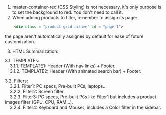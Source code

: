 1. master-container-red (CSS Styling) is not necessary, it's only purpose is to set the background to red. You don't need to call it.
2. When adding products to filter, remember to assign its page:
```html
    <div class = "product-grid active" id = "page-1">
```
the page aren't automatically assigned by default for ease of future customization.

3. HTML Summarization:  

3.1. TEMPLATEs:<br>
&nbsp;&nbsp;&nbsp;&nbsp;3.1.1. TEMPLATE1: Header (With nav-links) + Footer.<br>
&nbsp;&nbsp;&nbsp;&nbsp;3.1.2. TEMPLATE2: Header (With animated search bar) + Footer.<br>

3.2. Filters:<br>
&nbsp;&nbsp;&nbsp;&nbsp;3.2.1. Filter1: PC specs, Pre-built PCs, laptops...<br>
&nbsp;&nbsp;&nbsp;&nbsp;3.2.2. Filter2: Screen filter.<br>
&nbsp;&nbsp;&nbsp;&nbsp;3.2.3. Filter3: PC specs, Pre-built PCs like Filter1 but includes a product images filter (GPU, CPU, RAM...).<br>
&nbsp;&nbsp;&nbsp;&nbsp;3.2.4. Filter4: Keyboard and Mouses, includes a Color filter in the sidebar.<br>
